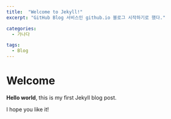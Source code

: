 ```yaml
---
title:  "Welcome to Jekyll!"
excerpt: "GitHub Blog 서비스인 github.io 블로그 시작하기로 했다."

categories:
  - 가나다

tags:
  - Blog
---
```


# Welcome

**Hello world**, this is my first Jekyll blog post.

I hope you like it!
